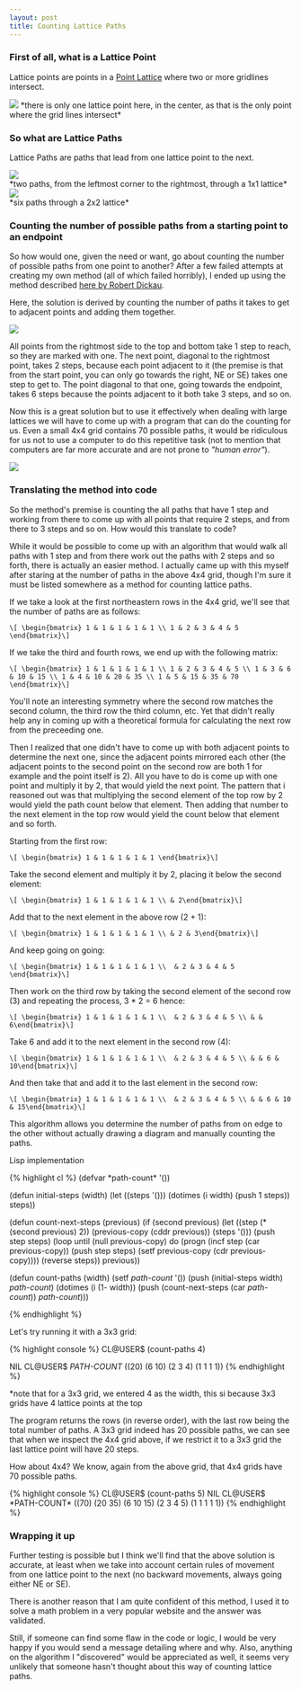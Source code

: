 ```yaml
---
layout: post
title: Counting Lattice Paths
---
```


### First of all, what is a Lattice Point
Lattice points are points in a [Point Lattice](http://mathworld.wolfram.com/PointLattice.html) where two or more gridlines intersect.

<img class="centerimage" src="/img/LatticePoints_1000.gif"/>
*there is only one lattice point here, in the center, as that is the only point where the grid lines intersect*

### So what are Lattice Paths
Lattice Paths are paths that lead from one lattice point to the next. 

<img class="centerimage" src="/img/binomialpath1.png"/>
<section class="centertext">*two paths, from the leftmost corner to the rightmost, through a 1x1 lattice*</section>

<img class="centerimage" src="/img/binomialpath2.png"/>
<section class="centertext">*six paths through a 2x2 lattice*</section>

### Counting the number of possible paths from a starting point to an endpoint
So how would one, given the need or want, go about counting the number of possible paths from one point to another? After a few failed attempts at creating my own method (all of which failed horribly), I ended up using the method described [here by Robert Dickau](httt://www.robertdickau.com/lattices.html).

Here, the solution is derived by counting the number of paths it takes to get to adjacent points and adding them together.

<img class="centerimage" src="/img/binomialpaths4.png"/>

All points from the rightmost side to the top and bottom take 1 step to reach, so they are marked with one. The next point, diagonal to the rightmost point, takes 2 steps, because each point adjacent to it (the premise is that from the start point, you can only go towards the right, NE or SE) takes one step to get to. The point diagonal to that one, going towards the endpoint, takes 6 steps because the points adjacent to it both take 3 steps, and so on.

Now this is a great solution but to use it effectively when dealing with large lattices we will have to come up with a program that can do the counting for us. Even a small 4x4 grid contains 70 possible paths, it would be ridiculous for us not to use a computer to do this repetitive task (not to mention that computers are far more accurate and are not prone to *"human error"*).

<img class="centerimage" src="/img/binomialpath4.png" />

### Translating the method into code
So the method's premise is counting the all paths that have 1 step and working from there to come up with all points that require 2 steps, and from there to 3 steps and so on. How would this translate to code?

While it would be possible to come up with an algorithm that would walk all paths with 1 step and from there work out the paths with 2 steps and so forth, there is actually an easier method. I actually came up with this myself after staring at the number of paths in the above 4x4 grid, though I'm sure it must be listed somewhere as a method for counting lattice paths.

If we take a look at the first  northeastern rows in the 4x4 grid, we'll see that the number of paths are as follows:

`\[ \begin{bmatrix} 1 & 1 & 1 & 1 & 1 \\ 1 & 2 & 3 & 4 & 5 \end{bmatrix}\]`

If we take the third and fourth rows, we end up with the following matrix:

`\[ \begin{bmatrix} 1 & 1 & 1 & 1 & 1 \\ 1 & 2 & 3 & 4 & 5 \\ 1 & 3 & 6 & 10 & 15 \\ 1 & 4 & 10 & 20 & 35 \\ 1 & 5 & 15 & 35 & 70 \end{bmatrix}\]`

You'll note an interesting symmetry where the second row matches the second column, the third row the third column, etc. Yet that didn't really help any in coming up with a theoretical formula for calculating the next row from the preceeding one.

Then I realized that one didn't have to come up with both adjacent points to determine the next one, since the adjacent points mirrored each other (the adjacent points to the second point on the second row are both 1 for example and the point itself is 2). All you have to do is come up with one point and multiply it by 2, that would yield the next point. The pattern that i reasoned out was that multiplying the second element of the top row by 2 would yield the path count below that element. Then adding that number to the next element in the top row would yield the count below that element and so forth.

Starting from the first row:

`\[ \begin{bmatrix} 1 & 1 & 1 & 1 & 1 \end{bmatrix}\]`

Take the second element and multiply it by 2, placing it below the second element:

`\[ \begin{bmatrix} 1 & 1 & 1 & 1 & 1 \\ & 2\end{bmatrix}\]`

Add that to the next element in the above row (2 + 1):

`\[ \begin{bmatrix} 1 & 1 & 1 & 1 & 1 \\ & 2 & 3\end{bmatrix}\]`

And keep going on going:

`\[ \begin{bmatrix} 1 & 1 & 1 & 1 & 1 \\  & 2 & 3 & 4 & 5 \end{bmatrix}\]`

Then work on the third row by taking the second element of the second row (3) and repeating the process, 3 * 2 = 6 hence:

`\[ \begin{bmatrix} 1 & 1 & 1 & 1 & 1 \\  & 2 & 3 & 4 & 5 \\ & & 6\end{bmatrix}\]`

Take 6 and add it to the next element in the second row (4):

`\[ \begin{bmatrix} 1 & 1 & 1 & 1 & 1 \\  & 2 & 3 & 4 & 5 \\ & & 6 & 10\end{bmatrix}\]`

And then take that and add it to the last element in the second row:

`\[ \begin{bmatrix} 1 & 1 & 1 & 1 & 1 \\  & 2 & 3 & 4 & 5 \\ & & 6 & 10 & 15\end{bmatrix}\]`

This algorithm allows you determine the number of paths from on edge to the other without actually drawing a diagram and manually counting the paths.

Lisp implementation

<section class=code>
{% highlight cl %}
  (defvar *path-count* '())

  (defun initial-steps (width)
    (let ((steps '()))
      (dotimes (i width)
        (push 1 steps))
      steps))

  (defun count-next-steps (previous)
    (if (second previous)
      (let ((step (* (second previous) 2))
            (previous-copy (cddr previous))
            (steps '()))
        (push step steps)
        (loop until (null previous-copy)
           do (progn (incf step (car previous-copy))
                     (push step steps)
                     (setf previous-copy (cdr previous-copy))))
        (reverse steps))
      previous))

  (defun count-paths (width)
    (setf *path-count* '())
    (push (initial-steps width) *path-count*)
    (dotimes (i (1- width)) 
      (push (count-next-steps (car *path-count*)) *path-count*)))

{% endhighlight %}
</section>

Let's try running it with a 3x3 grid:

<section class=shell>
{% highlight console %}
CL@USER$ (count-paths 4)

NIL
CL@USER$ *PATH-COUNT*
((20) (6 10) (2 3 4) (1 1 1 1))
{% endhighlight %}
</section>

<section class=centertext>*note that for a 3x3 grid, we entered 4 as the width, this si because 3x3 grids have 4 lattice points at the top </section>

The program returns the rows (in reverse order), with the last row being the total number of paths. A 3x3 grid indeed has 20 possible paths, we can see that when we inspect the 4x4 grid above, if we restrict it to a 3x3 grid the last lattice point will have 20 steps.

How about 4x4? We know, again from the above grid, that 4x4 grids have 70 possible paths.

<section class=shell>
{% highlight console %}
CL@USER$ (count-paths 5)
NIL
CL@USER$ *PATH-COUNT*
((70) (20 35) (6 10 15) (2 3 4 5) (1 1 1 1 1))
{% endhighlight %}
</section>

### Wrapping it up

Further testing is possible but I think we'll find that the above solution is accurate, at least when we take into account certain rules of movement from one lattice point to the next (no backward movements, always going either NE or SE).

There is another reason that I am quite confident of this method, I used it to solve a math problem in a very popular website and the answer was validated.

Still, if someone can find some flaw in the code or logic, I would be very happy if you would send a message detailing where and why. Also, anything on the algorithm I "discovered" would be appreciated as well, it seems very unlikely that someone hasn't thought about this way of counting lattice paths.